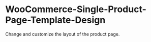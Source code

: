 # WooCommerce-Single-Product-Page-Template-Design
Change and customize the layout of the product page. 
